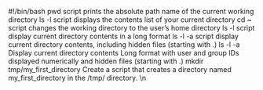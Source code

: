 #!/bin/bash
pwd  script  prints the absolute path name of the current working directory 
ls -l script displays the contents list of your current directory 
cd ~ script changes the working directory to the user’s home directory 
ls -l script display current directory contents in a long format 
ls -l -a script display current directory contents, including hidden files (starting with .) 
ls -l -a Display current directory contents Long format with user and group IDs displayed numerically and hidden files (starting with .) 
mkdir tmp/my_first_directory Create a script that creates a directory named my_first_directory in the /tmp/ directory. \n

